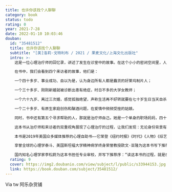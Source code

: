 ```yaml
---
title: 也许你该找个人聊聊
category: book
status: todo
rating: 0
year: 2021-7-28
date: 2022-01-10 10:03:46
douban:
  id: "35481512"
  title: 也许你该找个人聊聊
  subtitle: "[美]洛莉·戈特利布 / 2021 / 果麦文化/上海文化出版社"
  intro: >-
    这是一位心理治疗师的回忆录，讲述了发生在诊室中的故事。在这个小小的密闭空间里，人们会展现出最真实、最脆弱的一面；也是在这里，人们获得了陪伴和倾听，也获得了宝贵的觉察、成长与改变。

    在书中，我们会看到四个来访者的故事，他们是：

    一个四十多岁、事业成功、自以为是，认为身边所有人都是蠢货的好莱坞制片人；

    一个三十多岁、刚刚新婚就被诊断出患有绝症，时日不多的大学女教师；

    一个六十九岁、离过三次婚，感觉孤独绝望，声称生活再不好转就要在七十岁生日当天自杀的老太太；

    一个二十多岁、有原生家庭创伤和酗酒问题，在爱情中频频受挫的姑娘。

    同时，书中还有第五个寻求帮助的人，那就是治疗师自己。她是一个单身的职场妈妈，四十多岁时遭遇失恋，几乎崩溃。有朋友对她说“或许你该找个人聊聊”，于是她也给自己找了一位心理治疗师。当她切换到来访者的位置，坐到另一位心理治疗师的沙发上诉说自己内心的脆弱与悲伤，就更能感受到心理治疗为何具有治愈和改变的力量。

    这本书从治疗师和来访者的双重视角展现了心理治疗的过程，让我们发现：无论身份背景有多相异，人类面对的烦恼其实都相通——爱与被爱、遗憾、选择、控制、不确定、死亡，这些都是我们身而为人必须共同学习面对的议题。我们在现实生活中所遭遇的切肤之痛和生命困境，都能在这本书中得到共鸣、找到希望。

    本书是2019年美国众多媒体推荐的心理自助书——它荣登《纽约时报》《时代》《人物》《综艺》等媒体年度必读书榜单，是美国亚马逊当年度销售TOP10图书、哈佛商学院年度推荐图书，它的有声书版本也是当年Audible非虚构类有声书第一名。刚上市一个月，这本书就冲上了美国亚马逊图书总榜TOP100和《纽约时报》畅销榜；出版两年来，已经在全球授权了四十多个语言版本，总销量超过七十万册，并且正在拍摄电视连续剧，由曾出演《绝望主妇》的知名演员伊娃·朗格利亚担纲主演。

    享誉全球的心理学泰斗、美国斯坦福大学精神病学终身荣誉教授欧文·亚隆为这本书写下推荐语：“我读心理治疗的书超过半个世纪了，但从来没见过这样的书：这么大胆、这么直白、这么多好故事，又这么深刻而引人入胜。”

    国内知名心理学家李松蔚为这本书担任专业审校，并写下推荐序：“读这本书的过程，就是在灵魂的方寸之地一寸寸探索。越往下，越是晦暗幽深，于无声处听惊雷。”
  rating: 9
  cover: https://img2.doubanio.com/view/subject/l/public/s33944153.jpg
  link: https://book.douban.com/subject/35481512/
---
```


Via tw 阿乐杂货铺
